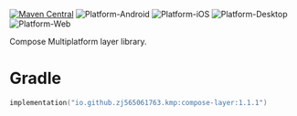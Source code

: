 [![Maven Central](https://img.shields.io/maven-central/v/io.github.zj565061763.kmp/compose-layer)](https://central.sonatype.com/search?q=g:io.github.zj565061763.kmp+compose-layer)
![Platform-Android](https://img.shields.io/badge/Platform-Android-brightgreen)
![Platform-iOS](https://img.shields.io/badge/Platform-iOS-brightgreen)
![Platform-Desktop](https://img.shields.io/badge/Platform-Desktop-brightgreen)
![Platform-Web](https://img.shields.io/badge/Platform-Web-brightgreen)

Compose Multiplatform layer library.

# Gradle

```kotlin
implementation("io.github.zj565061763.kmp:compose-layer:1.1.1")
```